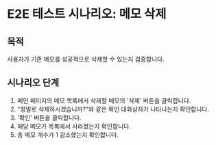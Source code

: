 # E2E 테스트 시나리오: 메모 삭제

## 목적

사용자가 기존 메모를 성공적으로 삭제할 수 있는지 검증합니다.

## 시나리오 단계

1. 메인 페이지의 메모 목록에서 삭제할 메모의 '삭제' 버튼을 클릭합니다.
2. "정말로 삭제하시겠습니까?"와 같은 확인 대화상자가 나타나는지 확인합니다.
3. '확인' 버튼을 클릭합니다.
4. 해당 메모가 목록에서 사라졌는지 확인합니다.
5. 총 메모 개수가 1 감소했는지 확인합니다.
